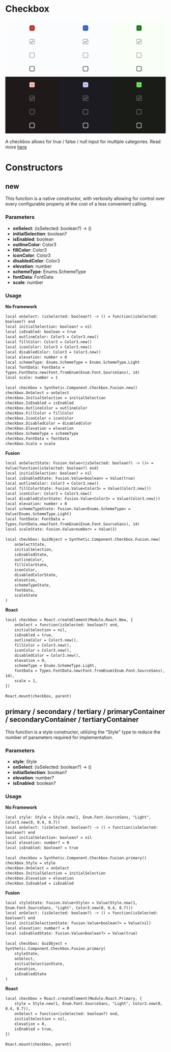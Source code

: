 # Checkbox

![Preview](preview.gif)

A checkbox allows for true / false  / null input for multiple categories. Read more [here](https://m3.material.io/components/checkbox/overview)
# Constructors


## new
This function is a native constructor, with verbosity allowing for control over every configurable property at the cost of a less convenient calling.

### Parameters
- **onSelect**: (isSelected: boolean?) -> ()
- **initialSelection**: boolean?
- **isEnabled**: boolean
- **outlineColor**: Color3
- **fillColor**: Color3
- **iconColor**: Color3
- **disabledColor**: Color3
- **elevation**: number
- **schemeType**: Enums.SchemeType
- **fontData**: FontData
- **scale**: number


### Usage

**No Framework**
```luau
local onSelect: (isSelected: boolean?) -> () = function(isSelected: boolean?) end
local initialSelection: boolean? = nil
local isEnabled: boolean = true
local outlineColor: Color3 = Color3.new()
local fillColor: Color3 = Color3.new()
local iconColor: Color3 = Color3.new()
local disabledColor: Color3 = Color3.new()
local elevation: number = 0
local schemeType: Enums.SchemeType = Enums.SchemeType.Light
local fontData: FontData = Types.FontData.new(Font.fromEnum(Enum.Font.SourceSans), 14)
local scale: number = 1

local checkbox = Synthetic.Component.Checkbox.Fusion.new()
checkbox.OnSelect = onSelect
checkbox.InitialSelection = initialSelection
checkbox.IsEnabled = isEnabled
checkbox.OutlineColor = outlineColor
checkbox.FillColor = fillColor
checkbox.IconColor = iconColor
checkbox.DisabledColor = disabledColor
checkbox.Elevation = elevation
checkbox.SchemeType = schemeType
checkbox.FontData = fontData
checkbox.Scale = scale
```

**Fusion**
```luau
local onSelectState: Fusion.Value<(isSelected: boolean?) -> ()> = Value(function(isSelected: boolean?) end)
local initialSelection: boolean? = nil
local isEnabledState: Fusion.Value<boolean> = Value(true)
local outlineColor: Color3 = Color3.new()
local fillColorState: Fusion.Value<Color3> = Value(Color3.new())
local iconColor: Color3 = Color3.new()
local disabledColorState: Fusion.Value<Color3> = Value(Color3.new())
local elevation: number = 0
local schemeTypeState: Fusion.Value<Enums.SchemeType> = Value(Enums.SchemeType.Light)
local fontData: FontData = Types.FontData.new(Font.fromEnum(Enum.Font.SourceSans), 14)
local scaleState: Fusion.Value<number> = Value(1)

local checkbox: GuiObject = Synthetic.Component.Checkbox.Fusion.new(
	onSelectState,
	initialSelection,
	isEnabledState,
	outlineColor,
	fillColorState,
	iconColor,
	disabledColorState,
	elevation,
	schemeTypeState,
	fontData,
	scaleState
)
```

**Roact**
```luau
local checkbox = Roact.createElement(Module.Roact.New, {
	onSelect = function(isSelected: boolean?) end,
	initialSelection = nil,
	isEnabled = true,
	outlineColor = Color3.new(),
	fillColor = Color3.new(),
	iconColor = Color3.new(),
	disabledColor = Color3.new(),
	elevation = 0,
	schemeType = Enums.SchemeType.Light,
	fontData = Types.FontData.new(Font.fromEnum(Enum.Font.SourceSans), 14),
	scale = 1,
})

Roact.mount(checkbox, parent)
```
## primary / secondary / tertiary / primaryContainer / secondaryContainer / tertiaryContainer
This function is a style constructor, utilizing the "Style" type to reduce the number of parameters required for implementation.

### Parameters
- **style**: Style
- **onSelect**: (isSelected: boolean?) -> ()
- **initialSelection**: boolean?
- **elevation**: number?
- **isEnabled**: boolean?


### Usage

**No Framework**
```luau
local style: Style = Style.new(1, Enum.Font.SourceSans, "Light", Color3.new(0, 0.4, 0.7))
local onSelect: (isSelected: boolean?) -> () = function(isSelected: boolean?) end
local initialSelection: boolean? = nil
local elevation: number? = 0
local isEnabled: boolean? = true

local checkbox = Synthetic.Component.Checkbox.Fusion.primary()
checkbox.Style = style
checkbox.OnSelect = onSelect
checkbox.InitialSelection = initialSelection
checkbox.Elevation = elevation
checkbox.IsEnabled = isEnabled
```

**Fusion**
```luau
local styleState: Fusion.Value<Style> = Value(Style.new(1, Enum.Font.SourceSans, "Light", Color3.new(0, 0.4, 0.7)))
local onSelect: (isSelected: boolean?) -> () = function(isSelected: boolean?) end
local initialSelectionState: Fusion.Value<boolean?> = Value(nil)
local elevation: number? = 0
local isEnabledState: Fusion.Value<boolean?> = Value(true)

local checkbox: GuiObject = Synthetic.Component.Checkbox.Fusion.primary(
	styleState,
	onSelect,
	initialSelectionState,
	elevation,
	isEnabledState
)
```

**Roact**
```luau
local checkbox = Roact.createElement(Module.Roact.Primary, {
	style = Style.new(1, Enum.Font.SourceSans, "Light", Color3.new(0, 0.4, 0.7)),
	onSelect = function(isSelected: boolean?) end,
	initialSelection = nil,
	elevation = 0,
	isEnabled = true,
})

Roact.mount(checkbox, parent)
```